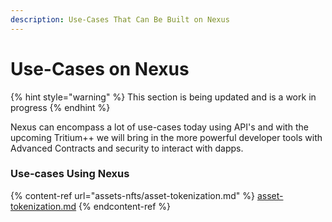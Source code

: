 ```yaml
---
description: Use-Cases That Can Be Built on Nexus
---
```


# Use-Cases on Nexus

{% hint style="warning" %}
This section is being updated and is a work in progress
{% endhint %}

Nexus can encompass a lot of use-cases today using API's and with the upcoming Tritium++ we will bring in the more powerful developer tools with Advanced Contracts and security to interact with dapps.

### Use-cases Using Nexus

{% content-ref url="assets-nfts/asset-tokenization.md" %}
[asset-tokenization.md](assets-nfts/asset-tokenization.md)
{% endcontent-ref %}

